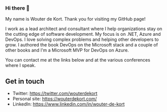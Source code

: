 ### Hi there 👋 

My name is Wouter de Kort. Thank you for visiting my GitHub page! 

I work as a lead architect and consultant where I help organizations stay on the cutting edge of software development. My focus is on .NET, Azure and DevOps. I love solving complex problems and helping other developers to grow. I authored the book DevOps on the Microsoft stack and a couple of other books and I'm a Microsoft MVP for DevOps on Azure. 

You can contact me at the links below and at the various conferences where I speak.

## Get in touch

* Twitter: https://twitter.com/wouterdekort
* Personal site: https://wouterdekort.com/
* LinkedIn: https://www.linkedin.com/in/wouter-de-kort